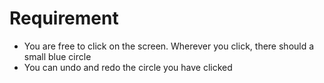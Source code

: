 # Requirement

- You are free to click on the screen. Wherever you click, there should a small blue circle
- You can undo and redo the circle you have clicked
